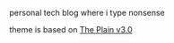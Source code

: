 personal tech blog where i type nonsense

theme is based on [The Plain v3.0](https://github.com/heiswayi/the-plain)
